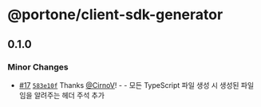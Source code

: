 # @portone/client-sdk-generator

## 0.1.0

### Minor Changes

- [#17](https://github.com/portone-io/client-sdk-generator/pull/17) [`583e10f`](https://github.com/portone-io/client-sdk-generator/commit/583e10fbd11cee32a4f8f2dda28e7a1d94e6aeb0) Thanks [@CirnoV](https://github.com/CirnoV)! - - 모든 TypeScript 파일 생성 시 생성된 파일임을 알려주는 헤더 주석 추가
